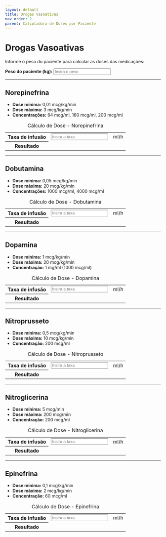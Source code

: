 ```yaml
---
layout: default
title: Drogas Vasoativas
nav_order: 2
parent: Calculadora de Doses por Paciente
---
```


# Drogas Vasoativas

Informe o peso do paciente para calcular as doses das medicações:

<div class="form-group">
  <label for="pesoPaciente"><strong>Peso do paciente (kg):</strong></label>
  <input type="number" id="pesoPaciente" placeholder="Insira o peso" min="0" step="any">
</div>

---

## Norepinefrina

- **Dose mínima:** 0,01 mcg/kg/min
- **Dose máxima:** 3 mcg/kg/min
- **Concentrações:** 64 mcg/ml, 160 mcg/ml, 200 mcg/ml

<table class="calculadora" aria-describedby="tbl-norepinefrina-desc">
  <caption id="tbl-norepinefrina-desc">Cálculo de Dose - Norepinefrina</caption>
  <tbody>
    <tr>
      <th scope="row"><label for="taxaNorepinefrina">Taxa de infusão</label></th>
      <td data-label="Valor"><input type="number" id="taxaNorepinefrina" class="input-editavel" placeholder="Insira a taxa" min="0" step="any"></td>
      <td data-label="Unidade">ml/h</td>
    </tr>
    <tr>
      <th scope="row">Resultado</th>
      <td data-label="Dose Calculada" colspan="2" class="resultado" id="resultadoNorepinefrina" aria-live="polite"></td>
    </tr>
  </tbody>
</table>

---

## Dobutamina

- **Dose mínima:** 0,05 mcg/kg/min
- **Dose máxima:** 20 mcg/kg/min
- **Concentrações:** 1000 mcg/ml, 4000 mcg/ml

<table class="calculadora" aria-describedby="tbl-dobutamina-desc">
  <caption id="tbl-dobutamina-desc">Cálculo de Dose - Dobutamina</caption>
  <tbody>
    <tr>
      <th scope="row"><label for="taxaDobutamina">Taxa de infusão</label></th>
      <td data-label="Valor"><input type="number" id="taxaDobutamina" class="input-editavel" placeholder="Insira a taxa" min="0" step="any"></td>
      <td data-label="Unidade">ml/h</td>
    </tr>
    <tr>
      <th scope="row">Resultado</th>
      <td data-label="Dose Calculada" colspan="2" class="resultado" id="resultadoDobutamina" aria-live="polite"></td>
    </tr>
  </tbody>
</table>

---

## Dopamina

- **Dose mínima:** 1 mcg/kg/min
- **Dose máxima:** 20 mcg/kg/min
- **Concentração:** 1 mg/ml (1000 mcg/ml)

<table class="calculadora" aria-describedby="tbl-dopamina-desc">
  <caption id="tbl-dopamina-desc">Cálculo de Dose - Dopamina</caption>
  <tbody>
    <tr>
      <th scope="row"><label for="taxaDopamina">Taxa de infusão</label></th>
      <td data-label="Valor"><input type="number" id="taxaDopamina" class="input-editavel" placeholder="Insira a taxa" min="0" step="any"></td>
      <td data-label="Unidade">ml/h</td>
    </tr>
    <tr>
      <th scope="row">Resultado</th>
      <td data-label="Dose Calculada" colspan="2" class="resultado" id="resultadoDopamina" aria-live="polite"></td>
    </tr>
  </tbody>
</table>

---

## Nitroprusseto

- **Dose mínima:** 0,5 mcg/kg/min
- **Dose máxima:** 10 mcg/kg/min
- **Concentração:** 200 mcg/ml

<table class="calculadora" aria-describedby="tbl-nitroprusseto-desc">
  <caption id="tbl-nitroprusseto-desc">Cálculo de Dose - Nitroprusseto</caption>
  <tbody>
    <tr>
      <th scope="row"><label for="taxaNitroprusseto">Taxa de infusão</label></th>
      <td data-label="Valor"><input type="number" id="taxaNitroprusseto" class="input-editavel" placeholder="Insira a taxa" min="0" step="any"></td>
      <td data-label="Unidade">ml/h</td>
    </tr>
    <tr>
      <th scope="row">Resultado</th>
      <td data-label="Dose Calculada" colspan="2" class="resultado" id="resultadoNitroprusseto" aria-live="polite"></td>
    </tr>
  </tbody>
</table>

---

## Nitroglicerina

- **Dose mínima:** 5 mcg/min
- **Dose máxima:** 200 mcg/min
- **Concentração:** 200 mcg/ml

<table class="calculadora" aria-describedby="tbl-nitroglicerina-desc">
  <caption id="tbl-nitroglicerina-desc">Cálculo de Dose - Nitroglicerina</caption>
  <tbody>
    <tr>
      <th scope="row"><label for="taxaNitroglicerina">Taxa de infusão</label></th>
      <td data-label="Valor"><input type="number" id="taxaNitroglicerina" class="input-editavel" placeholder="Insira a taxa" min="0" step="any"></td>
      <td data-label="Unidade">ml/h</td>
    </tr>
    <tr>
      <th scope="row">Resultado</th>
      <td data-label="Dose Calculada" colspan="2" class="resultado" id="resultadoNitroglicerina" aria-live="polite"></td>
    </tr>
  </tbody>
</table>

---

## Epinefrina

- **Dose mínima:** 0,1 mcg/kg/min
- **Dose máxima:** 2 mcg/kg/min
- **Concentração:** 60 mcg/ml

<table class="calculadora" aria-describedby="tbl-epinefrina-desc">
  <caption id="tbl-epinefrina-desc">Cálculo de Dose - Epinefrina</caption>
  <tbody>
    <tr>
      <th scope="row"><label for="taxaEpinefrina">Taxa de infusão</label></th>
      <td data-label="Valor"><input type="number" id="taxaEpinefrina" class="input-editavel" placeholder="Insira a taxa" min="0" step="any"></td>
      <td data-label="Unidade">ml/h</td>
    </tr>
    <tr>
      <th scope="row">Resultado</th>
      <td data-label="Dose Calculada" colspan="2" class="resultado" id="resultadoEpinefrina" aria-live="polite"></td>
    </tr>
  </tbody>
</table>

<script src="{{ 'assets/js/calculadoras/calculadora_dose_paciente/drogas_vasoativas.js' | relative_url }}" defer></script>